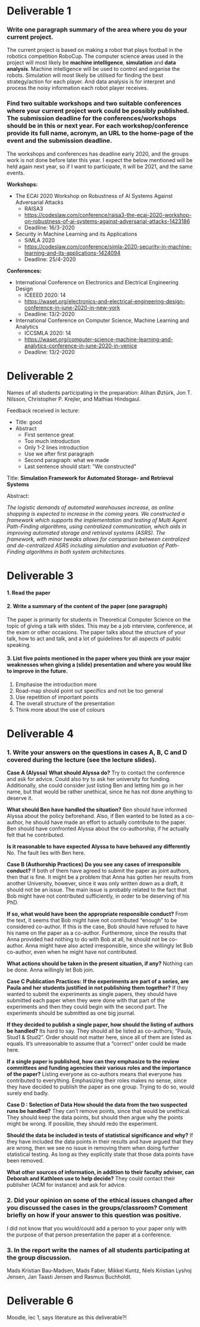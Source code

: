 # Deliverable 1

### Write one paragraph summary of the area where you do your current project.

The current project is based on making a robot that plays football in the robotics competition RoboCup. The computer science areas used in the project will most likely be **machine intelligence**, **simulation** and **data analysis**. Machine intelligence will be used to control and organise the robots. Simulation will most likely be utilised for finding the best strategy/action for each player. And data analysis is for interpret and process the noisy information each robot player receives. 

### Find two suitable workshops and two suitable conferences where your current project work could be possibly published. The submission deadline for the conferences/workshops should be in this or next year. For each workshop/conference provide its full name, acronym, an URL to the home-page of the event and the submission deadline.

The workshops and conferences has deadline early 2020, and the groups work is not done before later this year. I expect the below mentioned will be held again next year, so if I want to participate, it will be 2021, and the same events.

**Workshops:**

- The ECAI 2020 Workshop on Robustness of AI Systems Against Adversarial Attacks
  - RAISA3
  - https://codeslaw.com/conference/raisa3-the-ecai-2020-workshop-on-robustness-of-ai-systems-against-adversarial-attacks-1423186
  - Deadline: 16/3-2020
- Security in Machine Learning and its Applications
  - SiMLA 2020
  - https://codeslaw.com/conference/simla-2020-security-in-machine-learning-and-its-applications-1424094
  - Deadline: 25/4-2020

**Conferences:**

- International Conference on Electronics and Electrical Engineering Design
  - ICEEED 2020: 14
  - https://waset.org/electronics-and-electrical-engineering-design-conference-in-june-2020-in-new-york
  - Deadline: 13/2-2020
- International Conference on Computer Science, Machine Learning and Analytics
  - ICCSMLA 2020: 14
  - https://waset.org/computer-science-machine-learning-and-analytics-conference-in-june-2020-in-venice
  - Deadline: 13/2-2020

# Deliverable 2

Names of all students participating in the preparation: Alihan Øztürk, Jon T. Nilsson, Christopher P. Krejler, and Mathias Hindsgaul.

Feedback received in lecture:

- Title: good
- Abstract
  - First sentence great
  - Too much introduction
  - Only 1-2 lines introduction
  - Use we after first paragraph
  - Second paragraph: what we made
  - Last sentence should start: "We constructed"

Title: **Simulation Framework for Automated Storage- and Retrieval Systems**

Abstract:

*The logistic demands of automated warehouses increase, as online shopping is expected to increase in the coming years. We constructed a framework which supports the implementation and testing of Multi Agent Path-Finding algorithms, using centralized communication, which aids in improving automated storage and retrieval systems (ASRS). The framework, with minor tweaks allows for comparison between centralized and de-centralized ASRS including simulation and evaluation of Path-Finding algorithms in both system architectures.*

# Deliverable 3

#### 1. Read the paper

#### 2. Write a summary of the content of the paper (one paragraph)

The paper is primarily for students in Theoretical Computer Science on the topic of giving a talk with slides. This may be a job interview, conference, at the exam or other occasions. The paper talks about the structure of your talk, how to act and talk, and a lot of guidelines for all aspects of public speaking.

#### 3. List five points mentioned in the paper where you think are your major weaknesses when giving a (slide) presentation and where you would like to improve in the future.

1. Emphasise the introduction more
2. Road-map should point out specifics and not be too general
3. Use repetition of important points
4. The overall structure of the presentation
5. Think more about the use of colours



# Deliverable 4

### 1. Write your answers on the questions in cases A, B, C and D covered during the lecture (see the lecture slides).

**Case A (Alyssa)**
**What should Alyssa do?**
Try to contact the conference and ask for advice. Could also try to ask her university for funding. Additionally, she could consider just listing Ben and letting him go in her name, but that would be rather unethical, since he has not done anything to deserve it.

**What should Ben have handled the situation?**
Ben should have informed Alyssa about the policy beforehand. Also, if Ben wanted to be listed as a co-author, he should have made an effort to actually contribute to the paper. Ben should have confronted Alyssa about the co-authorship, if he actually felt that he contributed.

**Is it reasonable to have expected Alyssa to have behaved any differently**
No. The fault lies with Ben here.



**Case B (Authorship Practices)**
**Do you see any cases of irresponsible conduct?**
If both of them have agreed to submit the paper as joint authors, then that is fine. It might be a problem that Anna has gotten her results from another University, however, since it was only written down as a draft, it should not be an issue. The main issue is probably related to the fact that Bob might have not contributed sufficiently, in order to be deserving of his PhD.

**If so, what would have been the appropriate responsible conduct?**
From the text, it seems that Bob might have not contributed “enough” to be considered co-author. If this is the case, Bob should have refused to have his name on the paper as a co-author. Furthermore, since the results that Anna provided had nothing to do with Bob at all, he should not be co-author. Anna might have also acted irresponsible, since she willingly let Bob co-author, even when he might have not contributed.

**What actions should be taken in the present situation, if any?**
Nothing can be done. Anna willingly let Bob join.



**Case C Publication Practices:**
**If the experiments are part of a series, are Paula and her students justified in not publishing them together?**
If they wanted to submit the experiments as single papers, they should have submitted each paper when they were done with that part of the experiments and then they could begin with the second part. The experiments should be submitted as one big journal.

**If they decided to publish a single paper, how should the listing of authors be handled?**
Its hard to say. They should all be listed as co-authors; “Paula, Stud1 & Stud2”. Order should not matter here, since all of them are listed as equals. It’s unreasonable to assume that a “correct” order could be made here.

**If a single paper is published, how can they emphasize to the review committees and funding agencies their various roles and the importance of the paper?**
Listing everyone as co-authors means that everyone has contributed to everything. Emphasizing their roles makes no sense, since they have decided to publish the paper as one group. Trying to do so, would surely end badly.



**Case D : Selection of Data**
**How should the data from the two suspected runs be handled?**
They can’t remove points, since that would be unethical. They should keep the data points, but should then argue why the points might be wrong. If possible, they should redo the experiment.

**Should the data be included in tests of statistical significance and why?**
If they have included the data points in their results and have argued that they are wrong, then we see no issue in removing them when doing further statistical testing. As long as they explicitly state that those data points have been removed.

**What other sources of information, in addition to their faculty adviser, can Deborah and Kathleen use to help decide?**
They could contact their publisher (ACM for instance) and ask for advice.

### 2. Did your opinion on some of the ethical issues changed after you discussed the cases in the groups/classroom? Comment briefly on how if your answer to this question was positive.

I did not know that you would/could add a person to your paper only with the purpose of that person presentation the paper at a conference.

### 3. In the report write the names of all students participating at the group discussion.

Mads Kristian Bau-Madsen, Mads Faber, Mikkel Kuntz, Niels Kristian Lyshoj Jensen, Jan Taasti Jensen and Rasmus Buchholdt.

# Deliverable 6

Moodle, lec 1, says literature as this deliverable?!

